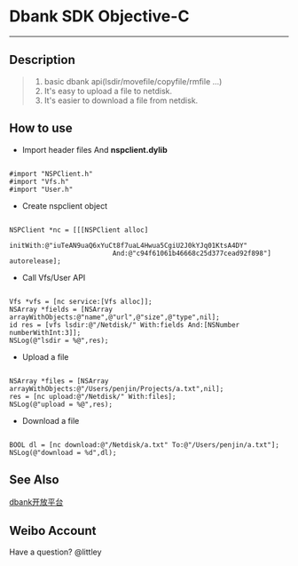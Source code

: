 ﻿Dbank SDK Objective-C
=====================
* * *

Description
-----------

> 1. basic dbank api(lsdir/movefile/copyfile/rmfile ...)
> 2. It's easy to upload a file to netdisk.
> 3. It's easier to download a file from netdisk.

How to use
----------

*	Import header files And **nspclient.dylib**
<pre><code>
#import "NSPClient.h"
#import "Vfs.h"
#import "User.h"
</code></pre>

*   Create nspclient object
<pre><code>
NSPClient *nc = [[[NSPClient alloc]
                          initWith:@"iuTeAN9uaQ6xYuCt8f7uaL4Hwua5CgiU2J0kYJq01KtsA4DY" 
                          And:@"c94f61061b46668c25d377cead92f898"] autorelease];
</code></pre>

*   Call Vfs/User API
<pre><code>
Vfs *vfs = [nc service:[Vfs alloc]]; 
NSArray *fields = [NSArray arrayWithObjects:@"name",@"url",@"size",@"type",nil];
id res = [vfs lsdir:@"/Netdisk/" With:fields And:[NSNumber numberWithInt:3]];
NSLog(@"lsdir = %@",res);
</code></pre>

*   Upload a file
<pre><code>
NSArray *files = [NSArray arrayWithObjects:@"/Users/penjin/Projects/a.txt",nil];
res = [nc upload:@"/Netdisk/" With:files];
NSLog(@"upload = %@",res);
</code></pre>

*	Download a file
<pre><code>
BOOL dl = [nc download:@"/Netdisk/a.txt" To:@"/Users/penjin/a.txt"];
NSLog(@"download = %d",dl);
</code></pre>

See Also
--------

[dbank开放平台](http://open.dbank.com)

Weibo Account
-------------

Have a question? @littley

